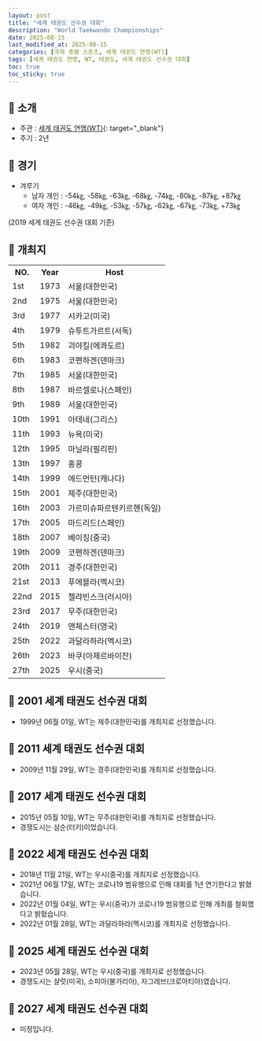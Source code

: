 ```yaml
---
layout: post
title: "세계 태권도 선수권 대회"
description: "World Taekwondo Championships"
date: 2025-08-15
last_modified_at: 2025-08-15
categories: [국제 종별 스포츠, 세계 태권도 연맹(WT)]
tags: [세계 태권도 연맹, WT, 태권도, 세계 태권도 선수권 대회]
toc: true
toc_sticky: true
---
```

## 📜 소개
* 주관 : [세계 태권도 연맹(WT)](https://www.worldtaekwondo.org/index.html){: target="_blank"}
* 주기 : 2년

## 📜 경기
* 겨루기
  * 남자 개인 : -54㎏, -58㎏, -63㎏, -68㎏, -74㎏, -80㎏, -87㎏, +87㎏
  * 여자 개인 : -46㎏, -49㎏, -53㎏, -57㎏, -62㎏, -67㎏, -73㎏, +73㎏

(2019 세계 태권도 선수권 대회 기준)

## 📜 개최지

<html>

<head>
    <meta charset="UTF-8">
</head>

<body>
    <table>
        <tr class="header-row">
            <th class="col-no">NO.</th>
            <th class="col-year">Year</th>
            <th class="col-host">Host</th>
        </tr>
        <tr class="korea-host-bg">
            <td><span class="korea-host">1st</span></td>
            <td><span class="korea-host">1973</span></td>
            <td><span class="korea-host">서울(대한민국)</span></td>
        </tr>
        <tr class="korea-host-bg">
            <td><span class="korea-host">2nd</span></td>
            <td><span class="korea-host">1975</span></td>
            <td><span class="korea-host">서울(대한민국)</span></td>
        </tr>
        <tr>
            <td>3rd</td>
            <td>1977</td>
            <td>시카고(미국)</td>
        </tr>
        <tr>
            <td>4th</td>
            <td>1979</td>
            <td>슈투트가르트(서독)</td>
        </tr>
        <tr>
            <td>5th</td>
            <td>1982</td>
            <td>괴야킬(에콰도르)</td>
        </tr>
        <tr>
            <td>6th</td>
            <td>1983</td>
            <td>코펜하겐(덴마크)</td>
        </tr>
        <tr class="korea-host-bg">
            <td><span class="korea-host">7th</span></td>
            <td><span class="korea-host">1985</span></td>
            <td><span class="korea-host">서울(대한민국)</span></td>
        </tr>
        <tr>
            <td>8th</td>
            <td>1987</td>
            <td>바르셀로나(스페인)</td>
        </tr>
        <tr class="korea-host-bg">
            <td><span class="korea-host">9th</span></td>
            <td><span class="korea-host">1989</span></td>
            <td><span class="korea-host">서울(대한민국)</span></td>
        </tr>
        <tr>
            <td>10th</td>
            <td>1991</td>
            <td>아테네(그리스)</td>
        </tr>
        <tr>
            <td>11th</td>
            <td>1993</td>
            <td>뉴욕(미국)</td>
        </tr>
        <tr>
            <td>12th</td>
            <td>1995</td>
            <td>마닐라(필리핀)</td>
        </tr>
        <tr>
            <td>13th</td>
            <td>1997</td>
            <td>홍콩</td>
        </tr>
        <tr>
            <td>14th</td>
            <td>1999</td>
            <td>에드먼턴(캐나다)</td>
        </tr>
        <tr class="korea-host-bg">
            <td><span class="korea-host">15th</span></td>
            <td><span class="korea-host">2001</span></td>
            <td><span class="korea-host">제주(대한민국)</span></td>
        </tr>
        <tr>
            <td>16th</td>
            <td>2003</td>
            <td>가르미슈파르텐키르헨(독일)</td>
        </tr>
        <tr>
            <td>17th</td>
            <td>2005</td>
            <td>마드리드(스페인)</td>
        </tr>
        <tr>
            <td>18th</td>
            <td>2007</td>
            <td>베이징(중국)</td>
        </tr>
        <tr>
            <td>19th</td>
            <td>2009</td>
            <td>코펜하겐(덴마크)</td>
        </tr>
        <tr class="korea-host-bg">
            <td><span class="korea-host">20th</span></td>
            <td><span class="korea-host">2011</span></td>
            <td><span class="korea-host">경주(대한민국)</span></td>
        </tr>
        <tr>
            <td>21st</td>
            <td>2013</td>
            <td>푸에블라(멕시코)</td>
        </tr>
        <tr>
            <td>22nd</td>
            <td>2015</td>
            <td>첼랴빈스크(러시아)</td>
        </tr>
        <tr class="korea-host-bg">
            <td><span class="korea-host">23rd</span></td>
            <td><span class="korea-host">2017</span></td>
            <td><span class="korea-host">무주(대한민국)</span></td>
        </tr>
        <tr>
            <td>24th</td>
            <td>2019</td>
            <td>맨체스터(영국)</td>
        </tr>
        <tr>
            <td>25th</td>
            <td>2022</td>
            <td>과달라하라(멕시코)</td>
        </tr>
        <tr>
            <td>26th</td>
            <td>2023</td>
            <td>바쿠(아제르바이잔)</td>
        </tr>
        <tr>
            <td>27th</td>
            <td>2025</td>
            <td>우시(중국)</td>
        </tr>
    </table>
</body>

</html>

## 📜 2001 세계 태권도 선수권 대회
* 1999년 06월 01일, WT는 <span class="korea-host">제주(대한민국)</span>를 개최지로 선정했습니다.

## 📜 2011 세계 태권도 선수권 대회
* 2009년 11월 29일, WT는 <span class="korea-host">경주(대한민국)</span>를 개최지로 선정했습니다.

## 📜 2017 세계 태권도 선수권 대회
* 2015년 05월 10일, WT는 <span class="korea-host">무주(대한민국)</span>를 개최지로 선정했습니다.
* 경쟁도시는 삼순(터키)이었습니다.

## 📜 2022 세계 태권도 선수권 대회
* 2018년 11월 21일, WT는 우시(중국)를 개최지로 선정했습니다.
* 2021년 06월 17일, WT는 코로나19 범유행으로 인해 대회를 1년 연기한다고 밝혔습니다.
* 2022년 01월 04일, WT는 우시(중국)가 코로나19 범유행으로 인해 개최를 철회했다고 밝혔습니다.
* 2022년 01월 28일, WT는 <span class="foreign-host">과달라하라(멕시코)</span>를 개최지로 선정했습니다.

## 📜 2025 세계 태권도 선수권 대회
* 2023년 05월 28일, WT는 <span class="foreign-host">우시(중국)</span>를 개최지로 선정했습니다.
* 경쟁도시는 샬럿(미국), 소피아(불가리아), 자그레브(크로아티아)였습니다.

## 📜 2027 세계 태권도 선수권 대회
* 미정입니다.
